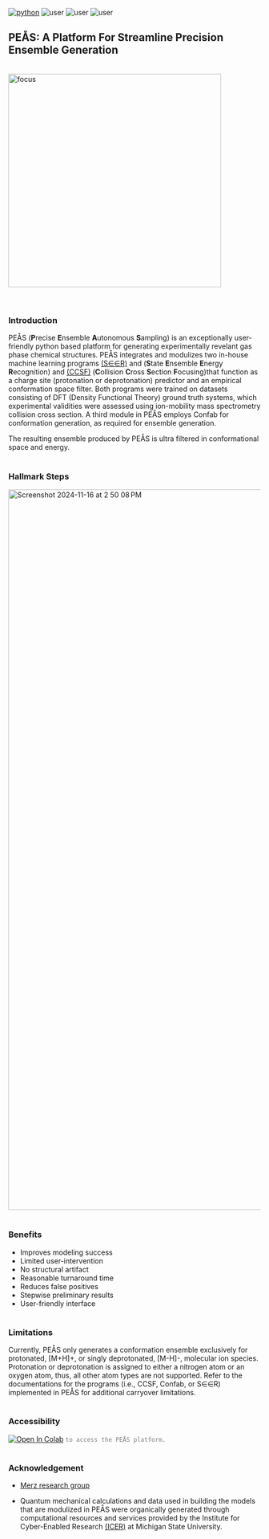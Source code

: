 
[![python](https://img.shields.io/badge/Python-3.9-3776AB.svg?style=flat&logo=python&logoColor=white)](https://www.python.org) ![user](https://img.shields.io/badge/GoogleColab-grey?style=flat&logo=googlecolab) ![user](https://img.shields.io/badge/Chemodeling-App-yellow?) ![user](https://img.shields.io/badge/Userfriend-1.0-sgreen?) 



## PEÅS: A Platform For Streamline Precision Ensemble Generation
<br /><img align = "center" width="425" alt="focus" src="https://github.com/user-attachments/assets/58f358a2-8aa9-4152-a288-50c60c28d0cd">
<br />
<br />
#
### **Introduction**
PEÅS (**P**recise **E**nsemble **A**utonomous **S**ampling) is an exceptionally user-friendly python based platform for generating experimentally revelant gas phase chemical structures. PEÅS integrates and modulizes two in-house machine learning programs [(S∈∈R)](https://github.com/mitkeng/SEER) and (**S**tate **E**nsemble **E**nergy **R**ecognition) and [(CCSF)](https://github.com/mitkeng/CCS_Focusing) (**C**ollision **C**ross **S**ection **F**ocusing)that function as a charge site (protonation or deprotonation) predictor and an empirical conformation space filter. Both programs were trained on datasets consisting of DFT (Density Functional Theory) ground truth systems, which experimental validities were assessed using ion-mobility mass spectrometry collision cross section. A third module in PEÅS employs Confab for conformation generation, as required for ensemble generation.

The resulting ensemble produced by PEÅS is ultra filtered in conformational space and energy.

#
### **Hallmark Steps**
<img align = "center" width="1435" alt="Screenshot 2024-11-16 at 2 50 08 PM" src="https://github.com/user-attachments/assets/bc6da1d6-94c9-47ec-b346-1ebd3732c9f5">


#
### **Benefits**
- Improves modeling success
- Limited user-intervention
- No structural artifact
- Reasonable turnaround time
- Reduces false positives
- Stepwise preliminary results
- User-friendly interface

#
### **Limitations**
Currently, PEÅS only generates a conformation ensemble exclusively for protonated, [M+H]+, or singly deprotonated, [M-H]-, molecular ion species. Protonation or deprotonation is assigned to either a nitrogen atom or an oxygen atom, thus, all other atom types are not supported. Refer to the documentations for the programs (i.e., CCSF, Confab, or S∈∈R) implemented in PEÅS for additional carryover limitations. 

#
### Accessibility
 [<img src="https://colab.research.google.com/assets/colab-badge.svg" alt="Open In Colab">](https://colab.research.google.com/drive/1zuXFbOpdVfl6mGeSy_ydBIoPKtFji6vu#scrollTo=Ul_OFH_c2jB5) <code style="color : grey">to access the PEÅS platform.</code>
<br />

#
### Acknowledgement 
-   [Merz research group](https://github.com/merzlab) 

-   Quantum mechanical calculations and data used in building the models that are modulized in PEÅS were organically generated through computational resources and services provided by the Institute for Cyber-Enabled Research [(ICER)](https://github.com/MSU-iCER) at Michigan State University.

<br/>
